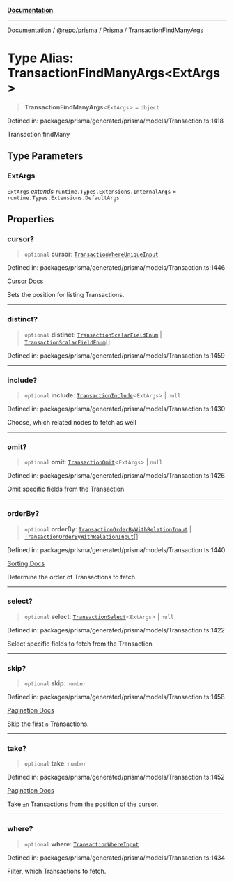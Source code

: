 [**Documentation**](../../../../../README.md)

***

[Documentation](../../../../../README.md) / [@repo/prisma](../../../README.md) / [Prisma](../README.md) / TransactionFindManyArgs

# Type Alias: TransactionFindManyArgs\<ExtArgs\>

> **TransactionFindManyArgs**\<`ExtArgs`\> = `object`

Defined in: packages/prisma/generated/prisma/models/Transaction.ts:1418

Transaction findMany

## Type Parameters

### ExtArgs

`ExtArgs` *extends* `runtime.Types.Extensions.InternalArgs` = `runtime.Types.Extensions.DefaultArgs`

## Properties

### cursor?

> `optional` **cursor**: [`TransactionWhereUniqueInput`](TransactionWhereUniqueInput.md)

Defined in: packages/prisma/generated/prisma/models/Transaction.ts:1446

[Cursor Docs](https://www.prisma.io/docs/concepts/components/prisma-client/pagination#cursor-based-pagination)

Sets the position for listing Transactions.

***

### distinct?

> `optional` **distinct**: [`TransactionScalarFieldEnum`](TransactionScalarFieldEnum.md) \| [`TransactionScalarFieldEnum`](TransactionScalarFieldEnum.md)[]

Defined in: packages/prisma/generated/prisma/models/Transaction.ts:1459

***

### include?

> `optional` **include**: [`TransactionInclude`](TransactionInclude.md)\<`ExtArgs`\> \| `null`

Defined in: packages/prisma/generated/prisma/models/Transaction.ts:1430

Choose, which related nodes to fetch as well

***

### omit?

> `optional` **omit**: [`TransactionOmit`](TransactionOmit.md)\<`ExtArgs`\> \| `null`

Defined in: packages/prisma/generated/prisma/models/Transaction.ts:1426

Omit specific fields from the Transaction

***

### orderBy?

> `optional` **orderBy**: [`TransactionOrderByWithRelationInput`](TransactionOrderByWithRelationInput.md) \| [`TransactionOrderByWithRelationInput`](TransactionOrderByWithRelationInput.md)[]

Defined in: packages/prisma/generated/prisma/models/Transaction.ts:1440

[Sorting Docs](https://www.prisma.io/docs/concepts/components/prisma-client/sorting)

Determine the order of Transactions to fetch.

***

### select?

> `optional` **select**: [`TransactionSelect`](TransactionSelect.md)\<`ExtArgs`\> \| `null`

Defined in: packages/prisma/generated/prisma/models/Transaction.ts:1422

Select specific fields to fetch from the Transaction

***

### skip?

> `optional` **skip**: `number`

Defined in: packages/prisma/generated/prisma/models/Transaction.ts:1458

[Pagination Docs](https://www.prisma.io/docs/concepts/components/prisma-client/pagination)

Skip the first `n` Transactions.

***

### take?

> `optional` **take**: `number`

Defined in: packages/prisma/generated/prisma/models/Transaction.ts:1452

[Pagination Docs](https://www.prisma.io/docs/concepts/components/prisma-client/pagination)

Take `±n` Transactions from the position of the cursor.

***

### where?

> `optional` **where**: [`TransactionWhereInput`](TransactionWhereInput.md)

Defined in: packages/prisma/generated/prisma/models/Transaction.ts:1434

Filter, which Transactions to fetch.
